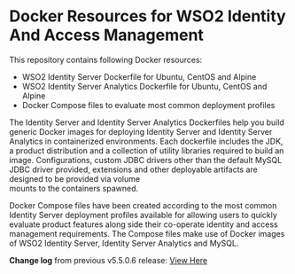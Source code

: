 # Docker Resources for WSO2 Identity And Access Management

This repository contains following Docker resources:

- WSO2 Identity Server Dockerfile for Ubuntu, CentOS and Alpine
- WSO2 Identity Server Analytics Dockerfile for Ubuntu, CentOS and Alpine
- Docker Compose files to evaluate most common deployment profiles

The Identity Server and Identity Server Analytics Dockerfiles help you build generic Docker images for deploying Identity Server and
Identity Server Analytics in containerized environments. Each dockerfile includes the JDK, a product distribution and a collection of utility
libraries required to build an image. Configurations, custom JDBC drivers other than the default MySQL JDBC driver provided, extensions and other deployable artifacts are designed 
to be provided via volume<br> mounts to the containers spawned.

Docker Compose files have been created according to the most common Identity Server deployment profiles available for allowing users to quickly evaluate
product features along side their co-operate identity and access management requirements. The Compose files make use of
Docker images of WSO2 Identity Server, Identity Server Analytics and MySQL.

**Change log** from previous v5.5.0.6 release: [View Here](CHANGELOG.md)
